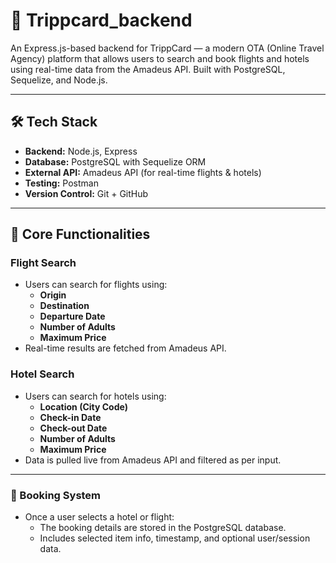# 🧳 Trippcard_backend

An Express.js-based backend for TrippCard — a modern OTA (Online Travel Agency) platform that allows users to search and book flights and hotels using real-time data from the Amadeus API. Built with PostgreSQL, Sequelize, and Node.js.

---

## 🛠️ Tech Stack

- **Backend:** Node.js, Express
- **Database:** PostgreSQL with Sequelize ORM
- **External API:** Amadeus API (for real-time flights & hotels)
- **Testing:** Postman
- **Version Control:** Git + GitHub

---

## 📌 Core Functionalities

### Flight Search
- Users can search for flights using:
  - **Origin**
  - **Destination**
  - **Departure Date**
  - **Number of Adults**
  - **Maximum Price**
- Real-time results are fetched from Amadeus API.


### Hotel Search
- Users can search for hotels using:
  - **Location (City Code)**
  - **Check-in Date**
  - **Check-out Date**
  - **Number of Adults**
  - **Maximum Price**
- Data is pulled live from Amadeus API and filtered as per input.

---

### 📝 Booking System
- Once a user selects a hotel or flight:
  - The booking details are stored in the PostgreSQL database.
  - Includes selected item info, timestamp, and optional user/session data.
    
